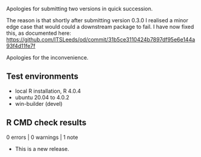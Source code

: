 Apologies for submitting two versions in quick succession.

The reason is that shortly after submitting version 0.3.0 I realised a minor edge case that would could a downstream package to fail.
I have now fixed this, as documented here: https://github.com/ITSLeeds/od/commit/31b5ce3110424b7897df95e6e144a93f4d11fe7f

Apologies for the inconvenience.

## Test environments
* local R installation, R 4.0.4
* ubuntu 20.04 to 4.0.2
* win-builder (devel)

## R CMD check results

0 errors | 0 warnings | 1 note

* This is a new release.

